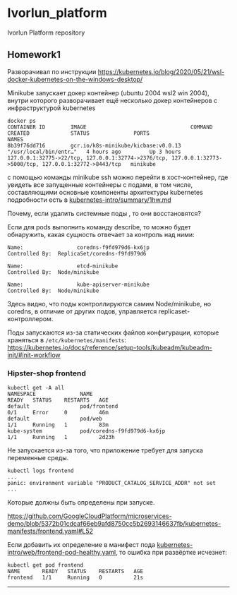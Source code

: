 # Ivorlun_platform
Ivorlun Platform repository

## Homework1

Разворачивал по инструкции https://kubernetes.io/blog/2020/05/21/wsl-docker-kubernetes-on-the-windows-desktop/

Minikube запускает докер контейнер (ubuntu 2004 wsl2 win 2004), внутри которого разворачивает ещё несколько докер контейнеров с инфраструктурой kubernetes
```
docker ps
CONTAINER ID        IMAGE                                 COMMAND                  CREATED             STATUS              PORTS                                                                                                      NAMES
8b39f76dd716        gcr.io/k8s-minikube/kicbase:v0.0.13   "/usr/local/bin/entr…"   4 hours ago         Up 3 hours          127.0.0.1:32775->22/tcp, 127.0.0.1:32774->2376/tcp, 127.0.0.1:32773->5000/tcp, 127.0.0.1:32772->8443/tcp   minikube
```

с помощью команды minikube ssh можно перейти в хост-контейнер, где увидеть все запущенные контейнеры с подами, в том числе, составляющими основные компоненты архитектуры kubernetes подробности есть в [kubernetes-intro/summary/1hw.md](kubernetes-intro/summary/1hw.md)

Почему, если удалить системные поды , то они восстановятся?

Если для pods выполнить команду describe, то можно будет обнаружить, какая сущность отвечает за контроль над ними:
```
Name:                 coredns-f9fd979d6-kx6jp
Controlled By:  ReplicaSet/coredns-f9fd979d6

Name:                 etcd-minikube
Controlled By:  Node/minikube

Name:                 kube-apiserver-minikube
Controlled By:  Node/minikube
```
Здесь видно, что поды контроллируются самим Node/minikube, но coredns, в отличие от других подов, управляется replicaset-контроллером.  

Поды запускаются из-за статических файлов конфигурации, которые храняться в `/etc/kubernetes/manifests`: https://kubernetes.io/docs/reference/setup-tools/kubeadm/kubeadm-init/#init-workflow


### Hipster-shop frontend

```
kubectl get -A all
NAMESPACE              NAME                                             READY   STATUS    RESTARTS   AGE
default                pod/frontend                                     0/1     Error     0          46m
default                pod/web                                          1/1     Running   1          83m
kube-system            pod/coredns-f9fd979d6-kx6jp                      1/1     Running   1          2d23h
```

Не запускается из-за того, что приложение требует для запуска переменные среды.  

```
kubectl logs frontend
...
panic: environment variable "PRODUCT_CATALOG_SERVICE_ADDR" not set
...
```
Которые должны быть определены при запуске.

https://github.com/GoogleCloudPlatform/microservices-demo/blob/5372b01cdcaf66eb9afd8750cc5b2693146637fb/kubernetes-manifests/frontend.yaml#L52

Если добавить их определение в манифест пода [kubernetes-intro/web/frontend-pod-healthy.yaml](kubernetes-intro/web/frontend-pod-healthy.yaml), то ошибка при развёртке исчезнет:
```
kubectl get pod frontend
NAME       READY   STATUS    RESTARTS   AGE
frontend   1/1     Running   0          21s
```

---

